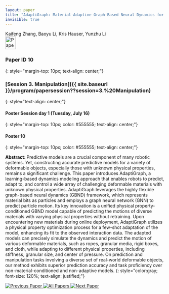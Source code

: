```yaml
---
layout: paper
title: "AdaptiGraph: Material-Adaptive Graph-Based Neural Dynamics for Robotic Manipulation"
invisible: true
---
```

<div class="paper-authors">
<div class="paper-author-box">
    <div class="paper-author-name">Kaifeng Zhang, Baoyu Li, Kris Hauser, Yunzhu Li</div>
    <div class="paper-author-uni"></div>
</div>

</div><div class="paper-pdf">
                <div> <a href="https://enriquecoronadozu.github.io/rssproceedings2024/rss20/p010.pdf"><img src="{{ site.baseurl }}/images/paper_link.png" alt="Paper Website" width = "33"  height = "40"/></a> </div>
                </div>

### Paper ID 10
{: style="margin-top: 10px; text-align: center;"}

### [Session 3. Manipulation]({{ site.baseurl }}/program/papersession??session=3.%20Manipulation)
{: style="text-align: center;"}

#### Poster Session day 1 (Tuesday, July 16)
{: style="margin-top: 10px; color: #555555; text-align: center;"}

#### Poster 10
{: style="margin-top: 10px; color: #555555; text-align: center;"}

<b style="color: black;">Abstract: </b>Predictive models are a crucial component of many robotic systems. Yet, constructing accurate predictive models for a variety of deformable objects, especially those with unknown physical properties, remains a significant challenge. This paper introduces AdaptiGraph, a learning-based dynamics modeling approach that enables robots to predict, adapt to, and control a wide array of challenging deformable materials with unknown physical properties. AdaptiGraph leverages the highly flexible graph-based neural dynamics (GBND) framework, which represents material bits as particles and employs a graph neural network (GNN) to predict particle motion. Its key innovation is a unified physical property-conditioned GBND model capable of predicting the motions of diverse materials with varying physical properties without retraining. Upon encountering new materials during online deployment, AdaptiGraph utilizes a physical property optimization process for a few-shot adaptation of the model, enhancing its fit to the observed interaction data. The adapted models can precisely simulate the dynamics and predict the motion of various deformable materials, such as ropes, granular media, rigid boxes, and cloth, while adapting to different physical properties, including stiffness, granular size, and center of pressure. On prediction and manipulation tasks involving a diverse set of real-world deformable objects, our method exhibits superior prediction accuracy and task proficiency over non-material-conditioned and non-adaptive models.
{: style="color:gray; font-size: 120%; text-align: justified;"}


<div class="paper-menu">
<a href="{{ site.baseurl }}/program/papers/009/"> <img src="{{ site.baseurl }}/images/previous_paper_icon.png" alt="Previous Paper" title="Previous Paper"/> </a>
<a href="{{ site.baseurl }}/program/papers"><img src="{{ site.baseurl }}/images/overview_icon.png" alt="All Papers" title="All Papers"/> </a>
<a href="{{ site.baseurl }}/program/papers/011/"> <img src="{{ site.baseurl }}/images/next_paper_icon.png" alt="Next Paper" title="Next Paper"/> </a>

</div>
